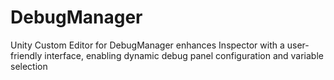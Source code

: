 # DebugManager
Unity Custom Editor for DebugManager enhances Inspector with a user-friendly interface, enabling dynamic debug panel configuration and variable selection
